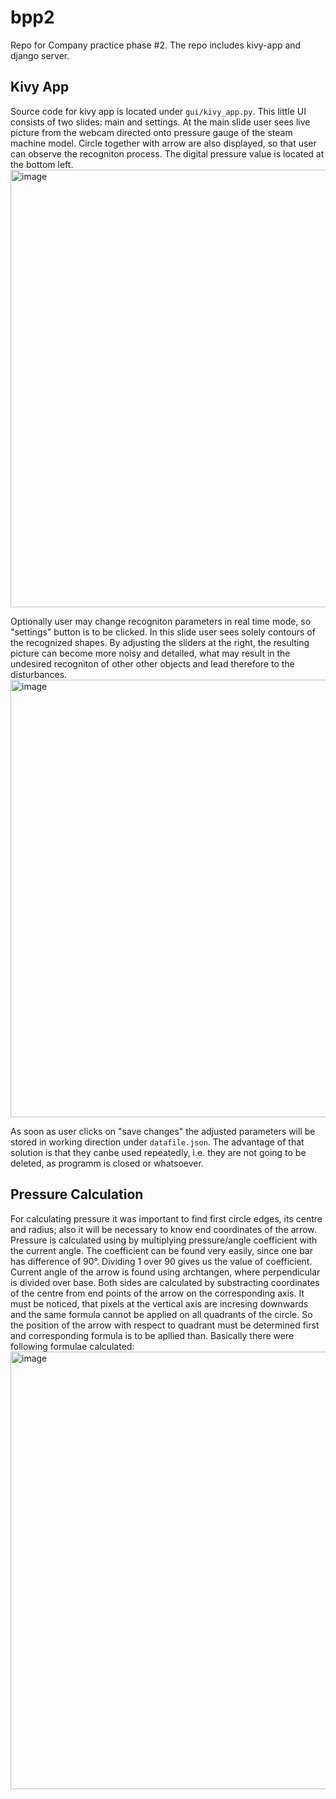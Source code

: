 # bpp2
Repo for Company practice phase #2. The repo includes kivy-app and django server. 

## Kivy App
Source code for kivy app is located under ```gui/kivy_app.py```. This little UI consists of two slides: main and settings. 
At the main slide user sees live picture from the webcam directed onto pressure gauge of the steam machine model.
Circle together with arrow are also displayed, so that user can observe the recogniton process. The digital pressure value is located at the bottom left. 
<img width="700" alt="image" src="https://user-images.githubusercontent.com/71139952/181781776-7114d34c-5d09-4848-a278-f17e41169b8b.png">

Optionally user may change recogniton parameters in real time mode, so "settings" button is to be clicked. In this slide user sees solely contours 
of the recognized shapes. By adjusting the sliders at the right, the resulting picture can become more noisy and detailed, what may result in the undesired
recogniton of other other objects and lead therefore to the disturbances. 
<img width="700" alt="image" src="https://user-images.githubusercontent.com/71139952/181783024-e6dbd33a-9e22-4625-9e19-cc42f6fea8c1.png">

As soon as user clicks on "save changes" the adjusted parameters will be stored in working direction under ```datafile.json```. 
The advantage of that solution is that they canbe used repeatedly, i.e. they are not going to be deleted, as programm is closed or whatsoever.
## Pressure Calculation 

For calculating pressure it was important to find first circle edges, its centre and radius; also it will be necessary to know end coordinates of
the arrow. Pressure is calculated using by multiplying pressure/angle coefficient with the current angle. The coefficient can be found very easily,
since one bar has difference of 90°. Dividing 1 over 90 gives us the value of coefficient. Current angle of the arrow is found using archtangen, where 
perpendicular is divided over base. Both sides are calculated by substracting coordinates of the centre from end points of the arrow on the corresponding axis.
It must be noticed, that pixels at the vertical axis are incresing downwards and the same formula cannot be applied on all quadrants of the circle. 
So the position of the arrow with respect to quadrant must be determined first and corresponding formula is to be apllied than. 
Basically there were following formulae calculated:
<img width="700" alt="image" src="https://user-images.githubusercontent.com/71139952/181789761-a3bd005c-003e-4955-8001-2462c8fc0598.png">

